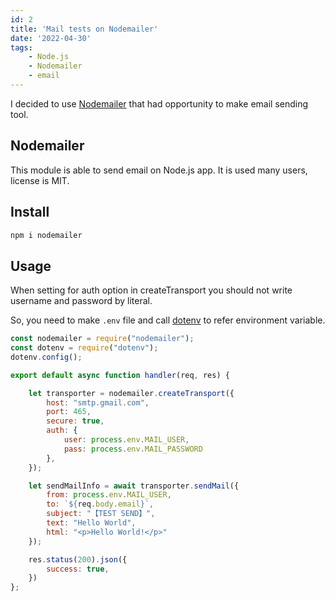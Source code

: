 ```yaml
---
id: 2
title: 'Mail tests on Nodemailer'
date: '2022-04-30'
tags:
    - Node.js
    - Nodemailer
    - email
---
```

  
I decided to use [Nodemailer](https://nodemailer.com/about/) that had opportunity to make email sending tool.

## Nodemailer

This module is able to send email on Node.js app. It is used many users, license is MIT.  

## Install  

```javascript
npm i nodemailer
```

## Usage  

When setting for auth option in createTransport you should not write username and password by literal.  

So, you need to make ``` .env ``` file and call [dotenv](https://github.com/motdotla/dotenv) to refer environment variable.

```javascript
const nodemailer = require("nodemailer");
const dotenv = require("dotenv");
dotenv.config();

export default async function handler(req, res) {

    let transporter = nodemailer.createTransport({
        host: "smtp.gmail.com",
        port: 465,
        secure: true,
        auth: {
            user: process.env.MAIL_USER,
            pass: process.env.MAIL_PASSWORD
        },
    });

    let sendMailInfo = await transporter.sendMail({
        from: process.env.MAIL_USER,
        to: `${req.body.email}`,
        subject: "【TEST SEND】",
        text: "Hello World",
        html: "<p>Hello World!</p>"
    });

    res.status(200).json({
        success: true,
    })
};
```
